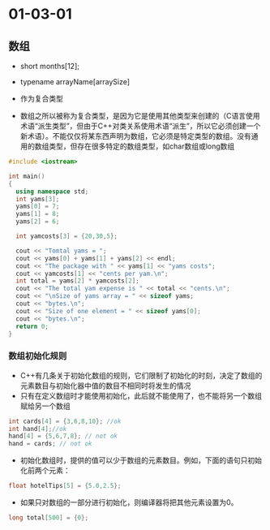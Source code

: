 # 01-03-01
## 数组

* short months[12];
* typename arrayName[arraySize]

* 作为复合类型
* 数组之所以被称为复合类型，是因为它是使用其他类型来创建的（C语言使用术语“派生类型”，但由于C++对类关系使用术语“派生”，所以它必须创建一个新术语）。不能仅仅将某东西声明为数组，它必须是特定类型的数组。没有通用的数组类型，但存在很多特定的数组类型，如char数组或long数组

```Cpp
#include <iostream>

int main()
{
  using namespace std;
  int yams[3];
  yams[0] = 7;
  yams[1] = 8;
  yams[2] = 6;

  int yamcosts[3] = {20,30,5};

  cout << "Tomtal yams = ";
  cout << yams[0] + yams[1] + yams[2] << endl;
  cout << "The package with " << yams[1] << "yams costs";
  cout << yamcosts[1] << "cents per yam.\n";
  int total = yams[2] * yamcosts[2];
  cout << "The total yam expense is " << total << "cents.\n";
  cout << "\nSize of yams array = " << sizeof yams;
  cout << "bytes.\n";
  cout << "Size of one element = " << sizeof yams[0];
  cout << "bytes.\n";
  return 0;
}
```

### 数组初始化规则

* C++有几条关于初始化数组的规则，它们限制了初始化的时刻，决定了数组的元素数目与初始化器中值的数目不相同时将发生的情况
* 只有在定义数组时才能使用初始化，此后就不能使用了，也不能将另一个数组赋给另一个数组

```Cpp
int cards[4] = {3,6,8,10}; //ok
int hand[4];//ok
hand[4] = {5,6,7,8}; // not ok
hand = cards; // not ok
```

* 初始化数组时，提供的值可以少于数组的元素数目。例如，下面的语句只初始化前两个元素：

```Cpp
float hotelTips[5] = {5.0,2.5};
```

* 如果只对数组的一部分进行初始化，则编译器将把其他元素设置为0。

```Cpp
long total[500] = {0};
```
